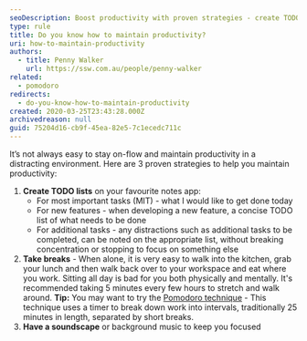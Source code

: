 ```yaml
---
seoDescription: Boost productivity with proven strategies - create TODO lists, take regular breaks, and use a soundscape to stay focused.
type: rule
title: Do you know how to maintain productivity?
uri: how-to-maintain-productivity
authors:
  - title: Penny Walker
    url: https://ssw.com.au/people/penny-walker
related:
  - pomodoro
redirects:
  - do-you-know-how-to-maintain-productivity
created: 2020-03-25T23:43:28.000Z
archivedreason: null
guid: 75204d16-cb9f-45ea-82e5-7c1ecedc711c
---
```


It’s not always easy to stay on-flow and maintain productivity in a distracting environment. Here are 3 proven strategies to help you maintain productivity:

<!--endintro-->

1. **Create TODO lists** on your favourite notes app:
   * For most important tasks (MIT) - what I would like to get done today
   * For new features - when developing a new feature, a concise TODO list of what needs to be done
   * For additional tasks - any distractions such as additional tasks to be completed, can be noted on the appropriate list, without breaking concentration or stopping to focus on something else
2. **Take breaks** - When alone, it is very easy to walk into the kitchen, grab your lunch and then walk back over to your workspace and eat where you work. Sitting all day is bad for you both physically and mentally. It's recommended taking 5 minutes every few hours to stretch and walk around.
   **Tip:** You may want to try the [Pomodoro technique](https://www.pomodorotechnique.com/) - This technique uses a timer to break down work into intervals, traditionally 25 minutes in length, separated by short breaks.
3. **Have a soundscape** or background music to keep you focused
